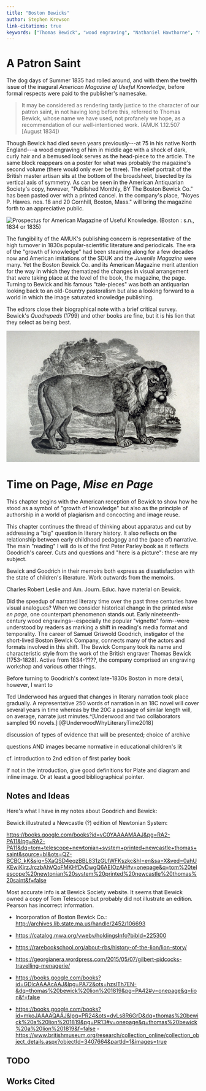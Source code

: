 ```yaml
---
title: "Boston Bewicks"
author: Stephen Krewson
link-citations: true
keywords: ["Thomas Bewick", "wood engraving", "Nathaniel Hawthorne", "magazine editing", "visual culture", "popular science"]
---
```



# A Patron Saint

The dog days of Summer 1835 had rolled around, and with them the twelfth issue of the inagural *American Magazine of Useful Knowledge*, before formal respects were paid to the publisher's namesake. 

> It may be considered as rendering tardy justice to the character of our patron saint, in not having long before this, referred to Thomas Bewick, whose name we have used, not profanely we hope, as a recommendation of our well-intentioned work. (AMUK 1.12.507 [August 1834])

Though Bewick had died seven years previously---at 75 in his native North England---a wood engraving of him in middle age with a shock of dark, curly hair and a bemused look serves as the head-piece to the article. The same block reappears on a poster for what was probably the magazine's second volume (there would only ever be three). The relief portrait of the British master artisan sits at the bottom of the broadsheet, bisected by its vertical axis of symmetry. As can be seen in the American Antiquarian Society's copy, however, "Published Monthly, BY The Boston Bewick Co." has been pasted over with a printed cancel. In the company's place, "Noyes P. Hawes. nos. 18 and 20 Cornhill, Boston, Mass." will bring the magazine forth to an appreciative public.

![Prospectus for *American Magazine of Useful Knowledge*. (Boston : s.n., 1834 or 1835)](img/amer-mag-poster.jpg)

The fungibility of the AMUK's publishing concern is representative of the high turnover in 1830s popular-scientific literature and periodicals. The era of the "growth of knowledge" had been steaming along for a few decades now and American imitations of the SDUK and the *Juvenile Magazine* were many. Yet the Boston Bewick Co. and its American Magazine merit attention for the way in which they thematized the changes in visual arrangement that were taking place at the level of the book, the magazine, the page. Turning to Bewick and his famous "tale-pieces" was both an antiquarian looking back to an old-Country pastoralism but also a looking forward to a world in which the image saturated knowledge publishing.

The editors close their biographical note with a brief critical survey. Bewick's *Quadrupeds* (1799) and other books are fine, but it is his lion that they select as being best.

![Thomas Bewick. "Large lion" commissioned by Charnley in 1819 for *Works*. (Newcastle: 1822)](img/bewick-1819-lion.jpg)


# Time on Page, *Mise en Page*

This chapter begins with the American reception of Bewick to show how he stood as a symbol of "growth of knowledge" but also as the principle of authorship in a world of plagiarism and concocting and image reuse.

This chapter continues the thread of thinking about apparatus and cut by addressing a "big" question in literary history. It also reflects on the relationship between early childhood pedagogy and the (pace of) narrative. The main "reading" I will do is of the first Peter Parley book as it reflects Goodrich's career. Cuts and questions and "here is a picture": these are my subject.

Bewick and Goodrich in their memoirs both express as dissatisfaction with the state of children's literature. Work outwards from the memoirs.

Charles Robert Leslie and Am. Journ. Educ. have material on Bewick.



Did the speedup of narrated literary time over the past three centuries have visual analogues? When we consider historical change in the printed *mise en page*, one counterpart phenomenon stands out. Early nineteenth-century wood engravings--especially the popular "vignette" form--were understood by readers as marking a shift in reading's media format and temporality. The career of Samuel Griswold Goodrich, instigator of the short-lived Boston Bewick Company, connects many of the actors and formats involved in this shift. The Bewick Company took its name and characteristic style from the work of the British engraver Thomas Bewick (1753-1828). Active from 1834-????, the company comprised an engraving workshop and various other things.

Before turning to Goodrich's context late-1830s Boston in more detail, however, I want to 

Ted Underwood has argued that changes in literary narration took place gradually. A representative 250 words of narration in an 18C novel will cover several years in time whereas by the 20C a passage of similar length will, on average, narrate just minutes.^[Underwood and two collaborators sampled 90 novels.] [@UnderwoodWhyLiteraryTime2018]

discussion of types of evidence that will be presented; choice of archive

questions AND images became normative in educational children's lit

cf. introduction to 2nd edition of first parley book

If not in the introduction, give good definitions for Plate and diagram and inline image. Or at least a good bibliographical pointer.


## Notes and Ideas

Here's what I have in my notes about Goodrich and Bewick:

Bewick illustrated a Newcastle (?) edition of Newtonian System:

https://books.google.com/books?id=vC0YAAAAMAAJ&pg=RA2-PA11&lpg=RA2-PA11&dq=tom+telescope+newtonian+system+printed+newcastle+thomas+saint&source=bl&ots=QZ-BCBC_kK&sig=5XaQSD4eqzBBL831zGLfWFKszkc&hl=en&sa=X&ved=0ahUKEwiKirzJrczbAhVQoFMKHfDvDwgQ6AEIOzAH#v=onepage&q=tom%20telescope%20newtonian%20system%20printed%20newcastle%20thomas%20saint&f=false

Most accurate info is at Bewick Society website. It seems that Bewick owned a copy of Tom Telescope but probably did not illustrate an edition. Pearson has incorrect information.

- Incorporation of Boston Bewick Co.: http://archives.lib.state.ma.us/handle/2452/106693

- https://catalog.mwa.org/vwebv/holdingsInfo?bibId=225300

- https://rarebookschool.org/about-rbs/history-of-the-lion/lion-story/
- https://georgianera.wordpress.com/2015/05/07/gilbert-pidcocks-travelling-menagerie/
- https://books.google.com/books?id=GDlcAAAAcAAJ&lpg=PA72&ots=hzslTh7EN-&dq=thomas%20bewick%20lion%201819&pg=PA42#v=onepage&q=lion&f=false
- https://books.google.com/books?id=mkoJAAAAQAAJ&lpg=PR24&ots=dvLs8R6GrD&dq=thomas%20bewick%20a%20lion%201819&pg=PR13#v=onepage&q=thomas%20bewick%20a%20lion%201819&f=false
-https://www.britishmuseum.org/research/collection_online/collection_object_details.aspx?objectId=3407664&partId=1&images=true


## TODO


## Works Cited
